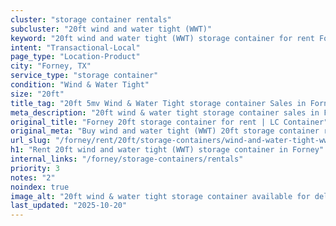 ```yaml
---
cluster: "storage container rentals"
subcluster: "20ft wind and water tight (WWT)"
keyword: "20ft wind and water tight (WWT) storage container for rent Forney, TX"
intent: "Transactional-Local"
page_type: "Location-Product"
city: "Forney, TX"
service_type: "storage container"
condition: "Wind & Water Tight"
size: "20ft"
title_tag: "20ft 5mv Wind & Water Tight storage container Sales in Forney | LC Container"
meta_description: "20ft wind & water tight storage container sales in Forney. Fast delivery, competitive pricing. Serving storage containers area. Quote ID: J8H. Call (214) 524-4168 for your free quote today."
original_title: "Forney 20ft storage container for rent | LC Container"
original_meta: "Buy wind and water tight (WWT) 20ft storage container rent with local delivery in Forney, TX. LC Container — local Since 2003. Request a fast quote today."
url_slug: "/forney/rent/20ft/storage-containers/wind-and-water-tight-wwt"
h1: "Rent 20ft wind and water tight (WWT) storage container in Forney"
internal_links: "/forney/storage-containers/rentals"
priority: 3
notes: "2"
noindex: true
image_alt: "20ft wind & water tight storage container available for delivery in Forney"
last_updated: "2025-10-20"
---
```


<!-- TODO: Add unique city/inventory copy, images, and internal links here. -->
